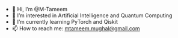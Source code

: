 - 👋 Hi, I’m @M-Tameem
- 👀 I’m interested in Artificial Intelligence and Quantum Computing
- 🌱 I’m currently learning PyTorch and Qiskit
- 📫 How to reach me: mtameem.mughal@gmail.com

<!---
M-Tameem/M-Tameem is a ✨ special ✨ repository because its `README.md` (this file) appears on your GitHub profile.
You can click the Preview link to take a look at your changes.
--->
